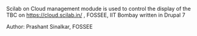 Scilab on Cloud management modude is used to control the display of the TBC on https://cloud.scilab.in/ , FOSSEE, IIT Bombay written in Drupal 7

Author: Prashant Sinalkar, FOSSEE
